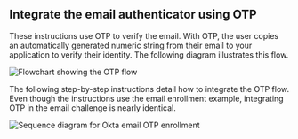 ## Integrate the email authenticator using OTP

These instructions use OTP to verify the email. With OTP, the user copies an automatically generated numeric string from their email to your application to verify their identity. The following diagram illustrates this flow.

<div class="common-image-format">

![Flowchart showing the OTP flow](/img/authenticators/authenticators-email-overview-otp-flowchart.png)

</div>

The following step-by-step instructions detail how to integrate the OTP flow. Even though the instructions use the email enrollment example, integrating OTP in the email challenge is nearly identical.

<div class="common-image-format">

![Sequence diagram for Okta email OTP enrollment](/img/authenticators/authenticators-email-summary-otp-enrollment.png)

</div>
